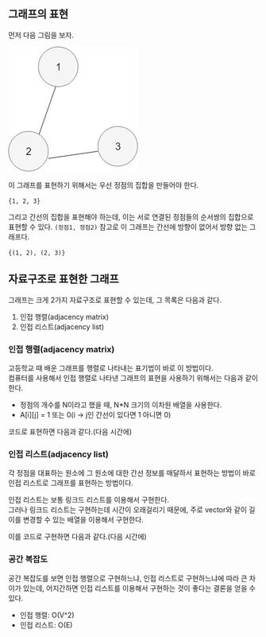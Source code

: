 ## 그래프의 표현

먼저 다음 그림을 보자.

![graph1](./res/basic_graph.jpg)

이 그래프를 표현하기 위해서는 우선 정점의 집합을 만들어야 한다.

```
{1, 2, 3}
```

그리고 간선의 집합을 표현해야 하는데, 이는 서로 연결된 정점들의 순서쌍의 집합으로 표현할 수 있다. ``(정점1, 정점2)``
참고로 이 그래프는 간선에 방향이 없어서 방향 없는 그래프다.

```
{(1, 2), (2, 3)}
```

## 자료구조로 표현한 그래프

그래프는 크게 2가지 자료구조로 표현할 수 있는데, 그 목록은 다음과 같다.

1. 인접 행렬(adjacency matrix)
2. 인접 리스트(adjacency list)

### 인접 행렬(adjacency matrix)

고등학교 때 배운 그래프를 행렬로 나타내는 표기법이 바로 이 방법이다.  
컴퓨터를 사용해서 인접 행렬로 나타낸 그래프의 표현을 사용하기 위해서는 다음과 같이 한다.  


* 정점의 개수를 N이라고 했을 때, N*N 크기의 이차원 배열을 사용한다.
* A[i][j] = 1 또는 0(i -> j인 간선이 있다면 1 아니면 0)

코드로 표현하면 다음과 같다.(다음 시간에)

### 인접 리스트(adjacency list)

각 정점을 대표하는 원소에 그 원소에 대한 간선 정보를 매달하서 표현하는 방법이 바로 인접 리스트로 그래프를 표현하는 방법이다.  


인접 리스트는 보통 링크드 리스트를 이용해서 구현한다.  
그러나 링크드 리스트는 구현하는데 시간이 오래걸리기 때문에, 주로 vector와 같이 길이를 변경할 수 있는 배열을 이용해서 구현한다.

이를 코드로 구현하면 다음과 같다.(다음 시간에)

### 공간 복잡도

공간 복잡도를 보면 인접 행렬으로 구현하느냐, 인접 리스트로 구현하느냐에 따라 큰 차이가 있는데, 어지간하면 인접 리스트를 이용해서 구현하는 것이 좋다는 결론을 얻을 수 있다.  

* 인접 행렬: O(V^2)
* 인접 리스트: O(E)
